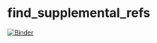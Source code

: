 # find_supplemental_refs

[![Binder](https://mybinder.org/badge_logo.svg)](https://mybinder.org/v2/gh/mpmdean/find_supplemental_refs/HEAD)
